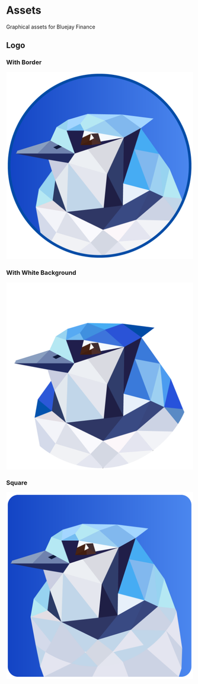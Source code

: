 # Assets

Graphical assets for Bluejay Finance

## Logo

### With Border

![Logo 1024](./logo/logo1024.png)

### With White Background

![Logo 1024 (White Background)](./logo/logo1024-whitebg.png)

### Square

![Logo 1024 (Square)](./logo/logo1024-square.png)
